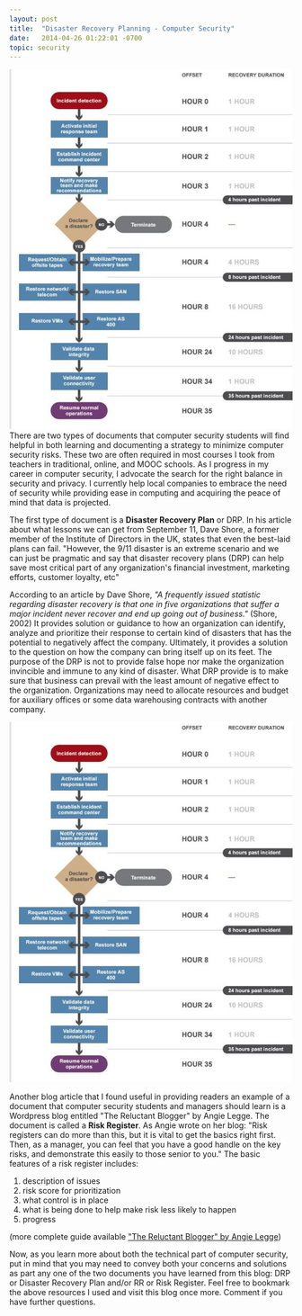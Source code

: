 ```yaml
---
layout: post
title:  "Disaster Recovery Planning - Computer Security"
date:   2014-04-26 01:22:01 -0700
topic: security
---
```


![A picture of a sample Disaster Recovery Plan Template](/assets/images/computersecurity/sampledrp.jpg) There are two types of documents that computer security students will find helpful in both learning and documenting a strategy to minimize computer security risks. These two are often required in most courses I took from teachers in traditional, online, and MOOC schools. As I progress in my career in computer security, I advocate the search for the right balance in security and privacy. I currently help local companies to embrace the need of security while providing ease in computing and acquiring the peace of mind that data is projected.


The first type of document is a **Disaster Recovery Plan** or DRP. In his article about what lessons we can get from September 11, Dave Shore, a former member of the Institute of Directors in the UK, states that even the best-laid plans can fail. "However, the 9/11 disaster is an extreme scenario and we can just be pragmatic and say that disaster recovery plans (DRP) can help save most critical part of any organization's financial investment, marketing efforts, customer loyalty, etc"


According to an article by Dave Shore, *"A frequently issued statistic regarding disaster recovery is that one in five organizations that suffer a major incident never recover and end up going out of business."* (Shore, 2002) It provides solution or guidance to how an organization can identify, analyze and prioritize their response to certain kind of disasters that has the potential to negatively affect the company. Ultimately, it provides a solution to the question on how the company can bring itself up on its feet. The purpose of the DRP is not to provide false hope nor make the organization invincible and immune to any kind of disaster. What DRP provide is to make sure that business can prevail with the least amount of negative effect to the organization. Organizations may need to allocate resources and budget for auxiliary offices or some data warehousing contracts with another company.

![A picture of a sample Disaster Recovery Plan Template](/assets/images/computersecurity/sampledrp.jpg)

Another blog article that I found useful in providing readers an example of a document that computer security students and managers should learn is a Wordpress blog entitled "The Reluctant Blogger" by Angie Legge. The document is called a **Risk Register**. As Angie wrote on her blog: "Risk registers can do more than this, but it is vital to get the basics right first. Then, as a manager, you can feel that you have a good handle on the key risks, and demonstrate this easily to those senior to you." The basic features of a risk register includes:

1. description of issues
2. risk score for prioritization
3. what control is in place
4. what is being done to help make risk less likely to happen
5. progress


(more complete guide available ["The Reluctant Blogger" by Angie Legge](https://angielegge.wordpress.com/?s=risk+register))


Now, as you learn more about both the technical part of computer security, put in mind that you may need to convey both your concerns and solutions as part any one of the two documents you have learned from this blog: DRP or Disaster Recovery Plan and/or RR or Risk Register. Feel free to bookmark the above resources I used and visit this blog once more. Comment if you have further questions.

